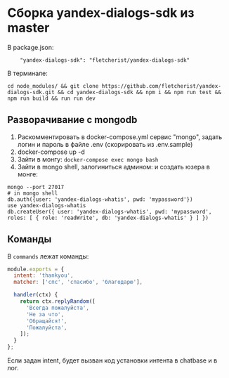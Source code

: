 # Сборка yandex-dialogs-sdk из master

В package.json:

```
    "yandex-dialogs-sdk": "fletcherist/yandex-dialogs-sdk"
```

В терминале:

```
cd node_modules/ && git clone https://github.com/fletcherist/yandex-dialogs-sdk.git && cd yandex-dialogs-sdk && npm i && npm run test && npm run build && run run dev
```

## Разворачивание с mongodb

1. Раскомментировать в docker-compose.yml сервис "mongo", задать логин и пароль в файле .env (скорировать из .env.sample)
2. docker-compose up -d
3. Зайти в монгу: `docker-compose exec mongo bash`
4. Зайти в mongo shell, залогиниться админом: и создать юзера в монге:

```
mongo --port 27017
# in mongo shell
db.auth({user: 'yandex-dialogs-whatis', pwd: 'mypassword'})
use yandex-dialogs-whatis
db.createUser({ user: 'yandex-dialogs-whatis', pwd: 'mypassword', roles: [ { role: 'readWrite', db: 'yandex-dialogs-whatis' } ] })
```

## Команды

В `commands` лежат команды:

``` js
module.exports = {
  intent: 'thankyou',
  matcher: ['спс', 'спасибо', 'благодарю'],

  handler(ctx) {
    return ctx.replyRandom([
      'Всегда пожалуйста',
      'Не за что',
      'Обращайся!',
      'Пожалуйста',
    ]);
  }
};
```

Если задан intent, будет вызван код установки интента в chatbase и в лог.
